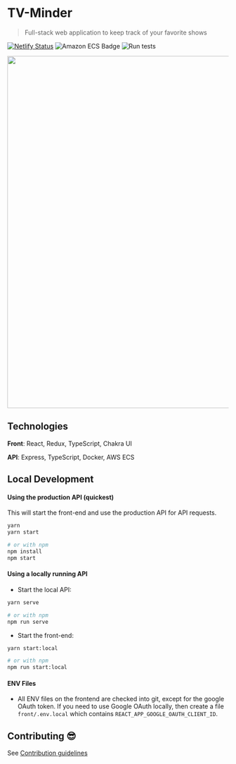 # TV-Minder

> Full-stack web application to keep track of your favorite shows

[![Netlify Status](https://api.netlify.com/api/v1/badges/c0c8f001-1839-4c79-a338-de51cf4cd991/deploy-status)](https://app.netlify.com/sites/tv-minder/deploys) ![Amazon ECS Badge](https://github.com/trybick/tv-minder/workflows/Deploy%20API%20to%20Amazon%20ECS/badge.svg) ![Run tests](https://github.com/trybick/tv-minder/workflows/Validate%front/badge.svg)

<p align="center">
<img src="./front/src/images/screenshot-my-shows.png" width="800px"/>
</p>

## Technologies

**Front**: React, Redux, TypeScript, Chakra UI

**API**: Express, TypeScript, Docker, AWS ECS

## Local Development

#### Using the production API (quickest)

This will start the front-end and use the production API for API requests.

```bash
yarn
yarn start

# or with npm
npm install
npm start
```

#### Using a locally running API

- Start the local API:

```bash
yarn serve

# or with npm
npm run serve
```

- Start the front-end:

```bash
yarn start:local

# or with npm
npm run start:local
```

#### ENV Files

- All ENV files on the frontend are checked into git, except for the google OAuth token. If you need to use Google OAuth locally, then create a file `front/.env.local` which contains `REACT_APP_GOOGLE_OAUTH_CLIENT_ID`.

## Contributing 😎

See [Contribution guidelines](https://github.com/trybick/tv-minder/blob/master/CONTRIBUTING.md)
